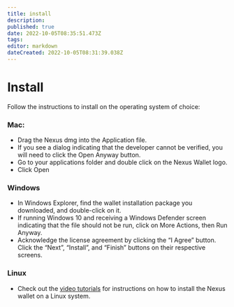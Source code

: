```yaml
---
title: install
description: 
published: true
date: 2022-10-05T08:35:51.473Z
tags: 
editor: markdown
dateCreated: 2022-10-05T08:31:39.038Z
---
```


# Install

Follow the instructions to install on the operating system of choice:

### Mac:

* Drag the Nexus dmg into the Application file.
* If you see a dialog indicating that the developer cannot be verified, you will need to click the Open Anyway button.
* Go to your applications folder and double click on the Nexus Wallet logo.
* Click Open

### Windows&#x20;

* In Windows Explorer, find the wallet installation package you downloaded, and double-click on it.&#x20;
* If running Windows 10 and receiving a Windows Defender screen indicating that the file should not be run, click on More Actions, then Run Anyway.&#x20;
* Acknowledge the license agreement by clicking the “I Agree” button. Click the “Next”, “Install”, and “Finish” buttons on their respective screens.

### Linux&#x20;

* Check out the [video tutorials](introduction.md#installing-the-nexus-wallet-on-a-linux) for instructions on how to install the Nexus wallet on a Linux system.
